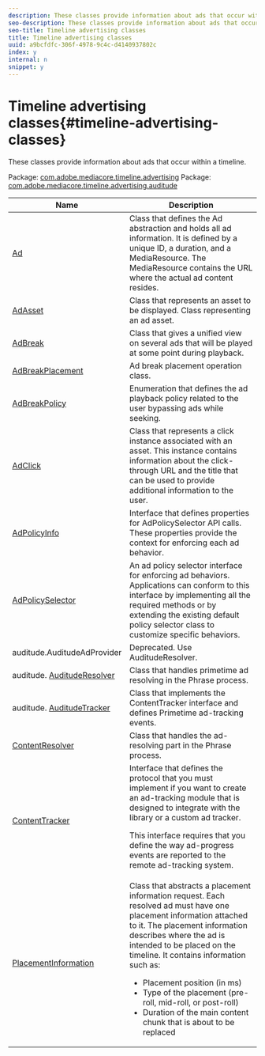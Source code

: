 ```yaml
---
description: These classes provide information about ads that occur within a timeline.
seo-description: These classes provide information about ads that occur within a timeline.
seo-title: Timeline advertising classes
title: Timeline advertising classes
uuid: a9bcfdfc-306f-4978-9c4c-d4140937802c
index: y
internal: n
snippet: y
---
```


# Timeline advertising classes{#timeline-advertising-classes}

These classes provide information about ads that occur within a timeline.

 Package: [com.adobe.mediacore.timeline.advertising](http://help.adobe.com/en_US/primetime/api/psdk/javadoc_1.4/com/adobe/mediacore/timeline/advertising/package-summary.html) Package: [com.adobe.mediacore.timeline.advertising.auditude](http://help.adobe.com/en_US/primetime/api/psdk/javadoc_1.4/com/adobe/mediacore/timeline/advertising/auditude/package-summary.html) 

<table frame="all" colsep="1" rowsep="1" id="table_1A59E777BA99466793D586286F19E933"> 
 <thead> 
  <tr rowsep="1"> 
   <th colname="1" class="entry"> Name </th> 
   <th colname="2" class="entry"> Description </th> 
  </tr> 
 </thead>
 <tbody> 
  <tr rowsep="1"> 
   <td colname="1"><span class="codeph"><a href="http://help.adobe.com/en_US/primetime/api/psdk/javadoc_1.4/com/adobe/mediacore/timeline/advertising/Ad.html" format="html" scope="external"> Ad</a> </span></td> 
   <td colname="2">Class that defines the Ad abstraction and holds all ad information. It is defined by a unique ID, a duration, and a <span class="codeph"> MediaResource</span>. The <span class="codeph"> MediaResource</span> contains the URL where the actual ad content resides. </td> 
  </tr> 
  <tr rowsep="1"> 
   <td colname="1"><span class="codeph"><a href="http://help.adobe.com/en_US/primetime/api/psdk/javadoc_1.4/com/adobe/mediacore/timeline/advertising/AdAsset.html" format="html" scope="external"> AdAsset</a></span> </td> 
   <td colname="2"> Class that represents an asset to be displayed. Class representing an ad asset.</td> 
  </tr> 
  <tr rowsep="1"> 
   <td colname="1"><span class="codeph"><a href="http://help.adobe.com/en_US/primetime/api/psdk/javadoc_1.4/com/adobe/mediacore/timeline/advertising/AdBreak.html" format="html" scope="external"> AdBreak</a> </span></td> 
   <td colname="2"> Class that gives a unified view on several ads that will be played at some point during playback.</td> 
  </tr> 
  <tr rowsep="1"> 
   <td colname="1"><span class="codeph"><a href="http://help.adobe.com/en_US/primetime/api/psdk/javadoc_1.4/com/adobe/mediacore/timeline/advertising/AdBreakPlacement.html" format="html" scope="external"> AdBreakPlacement</a> </span></td> 
   <td colname="2"> Ad break placement operation class. </td> 
  </tr> 
  <tr rowsep="1"> 
   <td colname="1"><span class="codeph"><a href="http://help.adobe.com/en_US/primetime/api/psdk/javadoc_1.4/com/adobe/mediacore/timeline/advertising/AdBreakPolicy.html" format="html" scope="external"> AdBreakPolicy</a> </span> </td> 
   <td colname="2"> Enumeration that defines the ad playback policy related to the user bypassing ads while seeking. </td> 
  </tr> 
  <tr rowsep="1"> 
   <td colname="1"><span class="codeph"><a href="http://help.adobe.com/en_US/primetime/api/psdk/javadoc_1.4/com/adobe/mediacore/timeline/advertising/AdClick.html" format="html" scope="external"> AdClick</a> </span> </td> 
   <td colname="2"> Class that represents a click instance associated with an asset. This instance contains information about the click-through URL and the title that can be used to provide additional information to the user.</td> 
  </tr> 
  <tr rowsep="1"> 
   <td colname="1"><span class="codeph"><a href="http://help.adobe.com/en_US/primetime/api/psdk/javadoc_1.4/com/adobe/mediacore/timeline/advertising/AdPolicyInfo.html" format="html" scope="external"> AdPolicyInfo</a> </span> </td> 
   <td colname="2"> Interface that defines properties for AdPolicySelector API calls. These properties provide the context for enforcing each ad behavior. </td> 
  </tr> 
  <tr rowsep="1"> 
   <td colname="1"><span class="codeph"><a href="http://help.adobe.com/en_US/primetime/api/psdk/javadoc_1.4/com/adobe/mediacore/timeline/advertising/AdPolicySelector.html" format="html" scope="external"> AdPolicySelector</a> </span> </td> 
   <td colname="2"> An ad policy selector interface for enforcing ad behaviors. Applications can conform to this interface by implementing all the required methods or by extending the existing default policy selector class to customize specific behaviors. </td> 
  </tr> 
  <tr rowsep="1"> 
   <td colname="1"><span class="codeph"> auditude.AuditudeAdProvider</span></td> 
   <td colname="2"> Deprecated. Use AuditudeResolver. </td> 
  </tr> 
  <tr rowsep="1"> 
   <td colname="1"><span class="codeph">
     <ph>
       auditude.
     </ph><a href="http://help.adobe.com/en_US/primetime/api/psdk/javadoc_1.4/com/adobe/mediacore/timeline/advertising/auditude/AuditudeResolver.html" format="html" scope="external"> AuditudeResolver</a> </span></td> 
   <td colname="2"> Class that handles primetime ad resolving in the 
    <ph conref="phrase_library_android_1.4.xml#c_psdk_phrase-library/auditude-name-long">
      Phrase
    </ph> process. </td> 
  </tr> 
  <tr rowsep="1"> 
   <td colname="1">
    <ph>
      auditude.
    </ph><a href="http://help.adobe.com/en_US/primetime/api/psdk/javadoc_1.4/com/adobe/mediacore/timeline/advertising/auditude/AuditudeTracker.html" format="html" scope="external"> AuditudeTracker</a> </td> 
   <td colname="2"> Class that implements the ContentTracker interface and defines Primetime ad-tracking events. </td> 
  </tr> 
  <tr rowsep="1"> 
   <td colname="1"><span class="codeph"><a href="http://help.adobe.com/en_US/primetime/api/psdk/javadoc_1.4/com/adobe/mediacore/timeline/advertising/ContentResolver.html" format="html" scope="external"> ContentResolver</a> </span> </td> 
   <td colname="2">Class that handles the ad-resolving part in the 
    <ph conref="phrase_library_android_1.4.xml#c_psdk_phrase-library/auditude-name-long">
      Phrase
    </ph> process. </td> 
  </tr> 
  <tr rowsep="1"> 
   <td colname="1"><span class="codeph"><a href="http://help.adobe.com/en_US/primetime/api/psdk/javadoc_1.4/com/adobe/mediacore/timeline/advertising/ContentTracker.html" format="html" scope="external"> ContentTracker</a> </span></td> 
   <td colname="2">Interface that defines the protocol that you must implement if you want to create an ad-tracking module that is designed to integrate with the 
    <ph conkeyref="phrases/primetime-sdk-name" /> library or a custom ad tracker. <p>This interface requires that you define the way ad-progress events are reported to the remote ad-tracking system. </p> </td> 
  </tr> 
  <tr rowsep="0"> 
   <td colname="1"><span class="codeph"><a href="http://help.adobe.com/en_US/primetime/api/psdk/javadoc_1.4/com/adobe/mediacore/timeline/advertising/PlacementInformation.html" format="html" scope="external"> PlacementInformation</a> </span></td> 
   <td colname="2">Class that abstracts a placement information request. Each resolved ad must have one placement information attached to it. The placement information describes where the ad is intended to be placed on the timeline. It contains information such as: 
    <ul id="ul_A9105A78F0C24488BCD5E3F2EE62A3EE"> 
     <li id="li_01E968A4330D4B40BA1EB6F4A6000FFD">Placement position (in ms) </li> 
     <li id="li_A3DC9498BEE14FBA9E7A5D26874F3984">Type of the placement (pre-roll, mid-roll, or post-roll) </li> 
     <li id="li_4B9094DD318B4792854A377CC6064232">Duration of the main content chunk that is about to be replaced </li> 
    </ul> </td> 
  </tr> 
 </tbody> 
</table>

